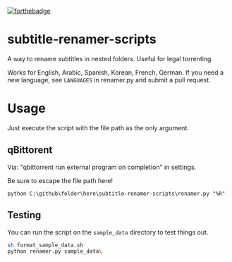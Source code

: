 [![forthebadge](https://forthebadge.com/images/badges/made-with-crayons.svg)](https://forthebadge.com)

# subtitle-renamer-scripts
A way to rename subtitles in nested folders. Useful for legal torrenting.

Works for English, Arabic, Spanish, Korean, French, German. If you need a new language, see `LANGUAGES` in renamer.py and submit a pull request.

# Usage
Just execute the script with the file path as the only argument.

## qBittorent
Via: "qbittorrent run external program on completion" in settings.

Be sure to escape the file path here!

`python C:\github\folder\here\subtitle-renamer-scripts\renamer.py "%R"`

## Testing

You can run the script on the `sample_data` directory to test things out.

```bash
sh format_sample_data.sh
python renamer.py sample_data\
```
